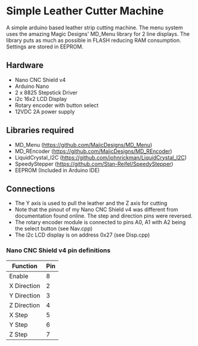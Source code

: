 # Simple Leather Cutter Machine
A simple arduino based leather strip cutting machine.
The menu system uses the amazing Magic Designs' MD_Menu library for 2 line displays. The library puts as much as possible in FLASH reducing RAM consumption. Settings are stored in EEPROM.
## Hardware
- Nano CNC Shield v4
- Arduino Nano
- 2 x 8825 Stepstick Driver
- i2c 16x2 LCD Display
- Rotary encoder with button select
- 12VDC 2A power supply
## Libraries required
- MD_Menu (https://github.com/MajicDesigns/MD_Menu)
- MD_REncoder (https://github.com/MajicDesigns/MD_REncoder)
- LiquidCrystal_I2C (https://github.com/johnrickman/LiquidCrystal_I2C)
- SpeedyStepper (https://github.com/Stan-Reifel/SpeedyStepper)
- EEPROM (Included in Arduino IDE)
## Connections
- The Y axis is used to pull the leather and the Z axis for cutting
- Note that the pinout of my Nano CNC Shield v4 was different from documentation found online. The step and direction pins were reversed.
- The rotary encoder module is connected to pins A0, A1 with A2 being the select button (see Nav.cpp)
- The i2c LCD display is on address 0x27 (see Disp.cpp)

### Nano CNC Shield v4 pin definitions
Function | Pin
--- | ---
Enable | 8
X Direction | 2
Y Direction | 3
Z Direction | 4
X Step | 5
Y Step | 6
Z Step | 7